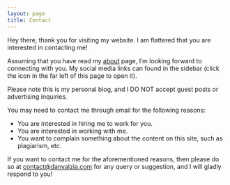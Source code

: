 ```yaml
---
layout: page
title: Contact
---
```


Hey there, thank you for visiting my website. I am flattered that you are interested in contacting me!

Assuming that you have read my <a rel="author" href="{{baseurl}}/about">about</a> page, I’m looking forward to connecting with you. My social media links can found in the sidebar (click the icon in the far left of this page to open it).

Please note this is my personal blog, and I DO NOT accept guest posts or advertising inquiries.

You may need to contact me through email for the following reasons:

* You are interested in hiring me to work for you.
* You are interested in working with me.
* You want to complain something about the content on this site, such as plagiarism, etc.

If you want to contact me for the aforementioned reasons, then please do so at [contact@danyalzia.com](mailto:contact@danyalzia.com) for any query or suggestion, and I will gladly respond to you!

